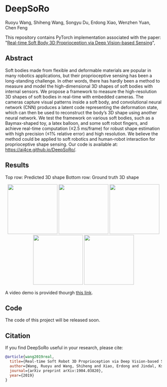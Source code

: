 # DeepSoRo

Ruoyu Wang, Shiheng Wang, Songyu Du, Erdong Xiao, Wenzhen Yuan, Chen Feng

This repository contains PyTorch implementation associated with the paper:
"[Real-time Soft Body 3D Proprioception via Deep Vision-based Sensing](https://arxiv.org/pdf/1904.03820.pdf)",


## Abstract
Soft bodies made from flexible and deformable materials are popular in many robotics applications, but their proprioceptive sensing has been a long-standing challenge. In other words, there has hardly been a method to measure and model the high-dimensional 3D shapes of soft bodies with internal sensors. We propose a framework to measure the high-resolution 3D shapes of soft bodies in real-time with embedded cameras. The cameras capture visual patterns inside a soft body, and convolutional neural network (CNN) produces a latent code representing the deformation state, which can then be used to reconstruct the body’s 3D shape using another neural network. We test the framework on various soft bodies, such as a Baymax-shaped toy, a latex balloon, and some soft robot fingers, and achieve real-time computation (≤2.5 ms/frame) for robust shape estimation with high precision (≤1% relative error) and high resolution. We believe the method could be applied to soft robotics and human-robot interaction for proprioceptive shape sensing. Our code is available at: https://ai4ce.github.io/DeepSoRo/.
## Results
Top row: Predicted 3D shape Bottom row: Ground truth 3D shape
<p align="center">
<img width="160" src="./docs/images/10_60.gif">
<img width="160" src="./docs/images/5000_5050.gif">
<img width="160" src="./docs/images/150_200.gif">
<img width="160" src="./docs/images/80_130.gif">
<img width="160" src="./docs/images/3900_3950.gif">
</p>

A video demo is provided thourgh [this link](https://youtu.be/kVirop7rf8o).
## Code
The code of this project will be released soon.

## Citation
If you find DeepSoRo useful in your research, please cite:
```BibTex
@article{wang2019real,
  title={Real-time Soft Robot 3D Proprioception via Deep Vision-based Sensing},
  author={Wang, Ruoyu and Wang, Shiheng and Xiao, Erdong and Jindal, Kshitij and Yuan, Wenzhen and Feng, Chen},
  journal={arXiv preprint arXiv:1904.03820},
  year={2019}
}
```
